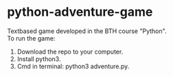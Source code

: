 # python-adventure-game
Textbased game developed in the BTH course "Python".  
To run the game:  
1. Download the repo to your computer.  
2. Install python3.  
3. Cmd in terminal: python3 adventure.py.

